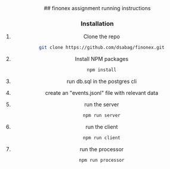 
<div align="center">
 ## finonex assignment running instructions




###   Installation


1. Clone the repo
   ```sh
   git clone https://github.com/dsabag/finonex.git
   ```
2. Install NPM packages
   ```sh
   npm install
   ```
3. run db.sql in the postgres cli
   
4. create an "events.jsonl" file with relevant data
   
5. run the server
   ```sh
   npm run server
   ```
6. run the client
   ```sh
   npm run client
   ```
7. run the processor
   ```sh
   npm run processor
   ```   

